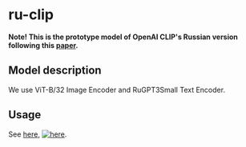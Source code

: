 # ru-clip
**Note! This is the prototype model of OpenAI CLIP's Russian version following this [paper](https://arxiv.org/abs/2103.00020).**

## Model description
We use ViT-B/32 Image Encoder and RuGPT3Small Text Encoder.
## Usage
See [here](examples/Interacting_with_CLIP_ViT_B_32.ipynb), [![here](https://colab.research.google.com/assets/colab-badge.svg)](https://colab.research.google.com/github/sberbank-ai/ru-clip/blob/main/examples/Interacting_with_CLIP_ViT_B_32.ipynb).
